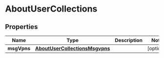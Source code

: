 
# AboutUserCollections

## Properties
Name | Type | Description | Notes
------------ | ------------- | ------------- | -------------
**msgVpns** | [**AboutUserCollectionsMsgvpns**](AboutUserCollectionsMsgvpns.md) |  |  [optional]




